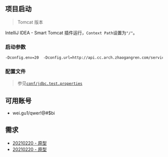 ## 项目启动

> Tomcat 版本

IntelliJ IDEA - Smart Tomcat 插件运行，`Context Path`设置为`"/"`。

### 启动参数

```txt
-Dconfig.env=20  -Dconfig.url=http://api.cc.arch.zhaogangren.com/service
```

### 配置文件

> 参见[`conf/jdbc.test.properties`](/projects/bi.application.mobile.ui/conf/jdbc.test.properties)

## 可用账号

- wei.gu1/qwer!@#$bi

## 需求

- [20210220 - 原型](http://jira.izhaogang.com/browse/GEARS-264098)
- [20210220 - 原型](https://modao.cc/app/22858a044231614b640acfde8cc878397ea9d198?simulator_type=device&sticky#screen=skjiaki29kmyjm2)
